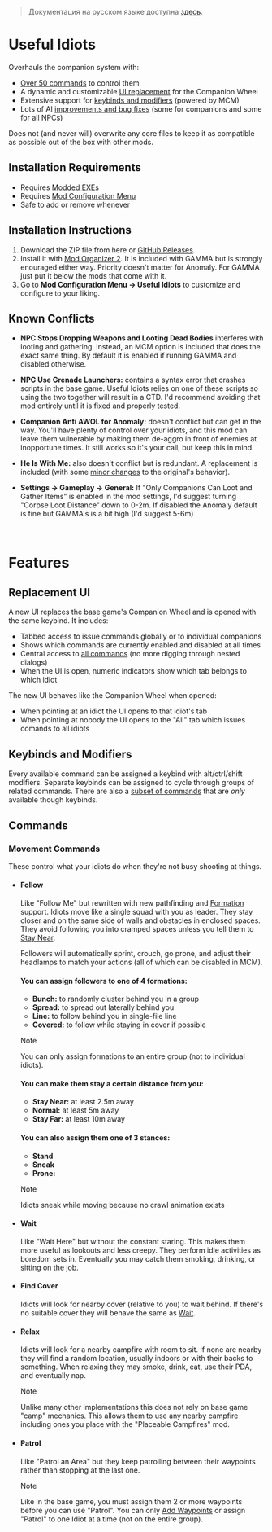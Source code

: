 > Документация на русском языке доступна [здесь](README_ru.md).

# Useful Idiots

Overhauls the companion system with:

- [Over 50 commands](#commands) to control them
- A dynamic and customizable [UI replacement](#new-companion-ui) for the Companion Wheel
- Extensive support for [keybinds and modifiers](#extensive-keyboard-support) (powered by MCM)
- Lots of AI [improvements and bug fixes](#improvements-and-fixes) (some for companions and some for all NPCs)

Does not (and never will) overwrite any core files to keep it as compatible as possible out of the box with other mods.

## Installation Requirements

- Requires [Modded EXEs](https://github.com/themrdemonized/xray-monolith/releases)
- Requires [Mod Configuration Menu](https://www.moddb.com/mods/stalker-anomaly/addons/anomaly-mod-configuration-menu)
- Safe to add or remove whenever

## Installation Instructions

1. Download the ZIP file from here or [GitHub Releases](https://github.com/bellyillish/useful-idiots/releases).
2. Install it with [Mod Organizer 2](https://anomalymodding.blogspot.com/2021/04/Mod-Organizer-2-setup-and-Amomaly-modding-guide.html).
It is included with GAMMA but is strongly enouraged either way. Priority doesn't matter for Anomaly. For GAMMA just put it below the mods that come with it.
3. Go to **Mod Configuration Menu -> Useful Idiots** to customize and configure to your liking.

## Known Conflicts

- **NPC Stops Dropping Weapons and Looting Dead Bodies** interferes with looting and gathering. Instead, an MCM option is included that does the exact same thing. By default it is enabled if running GAMMA and disabled otherwise.

- **NPC Use Grenade Launchers:** contains a syntax error that crashes scripts in the base game. Useful Idiots relies on one of these scripts so using the two together will result in a CTD. I'd recommend avoiding that mod entirely until it is fixed and properly tested.

- **Companion Anti AWOL for Anomaly:** doesn't conflict but can get in the way. You'll have plenty of control over your idiots, and this mod can leave them vulnerable by making them de-aggro in front of enemies at inopportune times. It still works so it's your call, but keep this in mind.

- **He Is With Me:** also doesn't conflict but is redundant. A replacement is included (with some [minor changes](#he-is-with-me) to the original's behavior).

- **Settings -> Gameplay -> General:** If "Only Companions Can Loot and Gather Items" is enabled in the mod settings, I'd suggest turning "Corpse Loot Distance" down to 0-2m. If disabled the Anomaly default is fine but GAMMA's is a bit high (I'd suggest 5-6m)

<br>

# Features

## Replacement UI

A new UI replaces the base game's Companion Wheel and is opened with the same keybind. It includes:

- Tabbed access to issue commands globally or to individual companions
- Shows which commands are currently enabled and disabled at all times
- Central access to [all commands](#commands) (no more digging through nested dialogs)
- When the UI is open, numeric indicators show which tab belongs to which idiot

The new UI behaves like the Companion Wheel when opened:
- When pointing at an idiot the UI opens to that idiot's tab
- When pointing at nobody the UI opens to the "All" tab which issues comands to all idiots

## Keybinds and Modifiers

Every available command can be assigned a keybind with alt/ctrl/shift modifiers. Separate keybinds can be assigned to cycle through groups of related commands. There are also a [subset of commands](#keyboard-only-commands) that are *only* available though keybinds.

## Commands

### Movement Commands
These control what your idiots do when they're not busy shooting at things.

- #### Follow
  Like "Follow Me" but rewritten with new pathfinding and [Formation](#you-can-assign-followers-to-one-of-4-formations) support. Idiots move like a single squad with you as leader. They stay closer and on the same side of walls and obstacles in enclosed spaces. They avoid following you into cramped spaces unless you tell them to [Stay Near](#you-can-make-them-stay-a-certain-distance-from-you).

  Followers will automatically sprint, crouch, go prone, and adjust their headlamps to match your actions (all of which can be disabled in MCM).

  #### You can assign followers to one of 4 formations:
  - **Bunch:**   to randomly cluster behind you in a group
  - **Spread:**  to spread out laterally behind you
  - **Line:**    to follow behind you in single-file line
  - **Covered:** to follow while staying in cover if possible
  > [!NOTE]
  > You can only assign formations to an entire group (not to individual idiots).

  #### You can make them stay a certain distance from you:
  - **Stay Near:** at least 2.5m away
  - **Normal:**    at least   5m away
  - **Stay Far:**  at least  10m away

  #### You can also assign them one of 3 stances:
  - **Stand**
  - **Sneak**
  - **Prone:**
  > [!NOTE]
  > Idiots sneak while moving because no crawl animation exists

- #### Wait
  Like "Wait Here" but without the constant staring. This makes them more useful as lookouts and less creepy. They perform idle activities as boredom sets in. Eventually you may catch them smoking, drinking, or sitting on the job.

- #### Find Cover
  Idiots will look for nearby cover (relative to you) to wait behind. If there's no suitable cover they will behave the same as [Wait](#wait).

- #### Relax
  Idiots will look for a nearby campfire with room to sit. If none are nearby they will find a random location, usually indoors or with their backs to something. When relaxing they may smoke, drink, eat, use their PDA, and eventually nap.
  > [!NOTE]
  > Unlike many other implementations this does not rely on base game "camp" mechanics. This allows them to use any nearby campfire including ones you place with the "Placeable Campfires" mod.

- #### Patrol
  Like "Patrol an Area" but they keep patrolling between their waypoints rather than stopping at the last one.
  > [!NOTE]
  > Like in the base game, you must assign them 2 or more waypoints before you can use "Patrol". You can only [Add Waypoints](#waypoints) or assign "Patrol" to one Idiot at a time (not on the entire group).

<!--  -- >
### Combat Commands
These control what your idiots do when they *are* shooting at things. Idiots do the following things in all combat modes besides "Default Combat":

- Dodge grenades without disengaging
- Efficiently avoid friendly fire
- Locate enemies by sound
- Share enemy locations with each other
- Find and correctly position themselves behind partial (low/mid/high) cover
- Use augmented sight to see properly through anomalies and geometry jank

- #### Default Combat
  Bypasses the mod and uses the vanilla engine-based combat system instead.

- #### Assault Combat
  An offensive-geared combat mode inspired by the base game's "Monolith" scheme. Idiots pursue the enemy to a distance suitable for their weapon type. They attempt to flank enemies that are distracted by other NPCs. They switch strategies when fighting mutants, rush downed enemies, duck behind cover when reloading, fall back and recover when hurt, and search the surrounding area for lost enemies.

- #### Guard Combat
  A defensive-geared combat mode inspired by the base game's "Camper" scheme. Idiots guard their initial position. They may move to improve their cover, reaquire an enemy, evade mutants, rush downed enemies, and duck behind cover when reloading, but always stay within a radius around their initial position.

- #### Support Combat
  Very similar to "Guard Combat" except they guard your position instead of their initial position and move with you. They try their best to stay out of your line of fire but accidents happen.
  > [!TIP]
  > [Stay Near](#you-can-make-them-stay-a-certain-distance-from-you), [Normal](#you-can-make-them-stay-a-certain-distance-from-you) and [Stay Far](#you-can-make-them-stay-a-certain-distance-from-you) keep them within 8m/16m/24m of your position respectively.

- #### Sniper Combat
  Keeps them fixed in their current position at all times. This mode is for when you want complete control over where they are positioned during combat or wish to guide them manually with [Move to Point](#keyboard-only-commands)

#### You can choose how your idiots respond to threats:
  - **Attack Enemies:** engage enemies on sight
  - **Defend Only:**    only engage enemies that attack you
  - **Ignore Combat:**  ignore all enemies

#### You can tell them which weapon type to choose from their inventory:
  - **Best:**
  - **Pistol**
  - **Shotgun**
  - **Rifle/SMG**
  - **Sniper**
  > [!NOTE]
  > "Best" is determined by repair kit tier. Weapons without kits (like RPGs) are considered best. Ties are broken by comparing weapon cost.

#### You can also enable 3 additional combat modes from the base game:
  - **Monolith**
  - **Camper**
  - **Zombied**
  > [!CAUTION]
  > These modes are functional but you may run into issues and general jank. They come as-is and are not supported in any way. Consider them "bonus" content:

### Other Commands

#### Waypoints
- **Add Waypoint:** assigns a patrol waypoint at your current position
- **Clear All Waypoints:** clears all patrol waypoints and switches them out of "Patrol"

#### Headlamps
- **Lights On:** forces headlamps on
- **Lights Off:** forces headlamps off
- **Default Lights:** lets the base game or other mods control headlamps

#### Toggles
- **Hurry:**                     forces them to run to their destination
- **Loot Corpses (on/off):**     lets them loot items from dead bodies
- **Gather Items (on/off):**     lets them pick up items lying around
- **Gather Artifacts (on/off):** lets them detect and retrieve nearby artifacts
- **Help Wounded:**              lets them heal wounded friendlies (including during combat)

#### Utilities
- **Open Inventory:** opens their inventory (if they're less than 8 meters away)
- **Reload Weapons:** forces them to reload their active weapon, or all weapons if enabled in MCM
- **Retreat:** Sets [Follow](#follow), [Hurry](#toggles), [Ignore Combat](#you-can-choose-how-your-idiots-respond-to-threats), and [Stay Near](#you-can-make-them-stay-a-certain-distance-from-you) simultaneously (when you need to get your idiots out of trouble)
- **Unstick:** Triggers a fix for stuck or unresponsive idiots
- **Re-Sync:** Syncs idiots to the current state of the "All" tab

> [!NOTE]
> Only the items your idiots pick up while looting or gathering are accessible when opening their inventories. All other items including their original primary weapon remain hidden from you.

> [!CAUTION]
> "Gather Artifacts" is disabled in MCM. Enabling it takes the fun out of artifact hunting and is technically cheating so use it with caution. In order to enable it "Gather Items" must also be enabled.

### Keyboard-Only Commands
These additional commands are only available via keyboard shortcut.

- **Select Companion:**    selects individual idiots to apply your next command to
- **Clear all Selected:**  clears all selected idiots so subsequent commands affect all of them
- **Move to Point:**       tells idiots to move to your cursor
- **Look at Point:**       tells idiots to look at your cursor
- **Move Out of the Way:** tells idiots around your cursor to clear a path for you
- **Add Waypoint:**        assigns at waypoint at your cursor

#### "Move to Point" affects idiots differently depending on which command is active:
- **Follow:**         moves to your cursor but resumes following when you move
- **Wait:**           moves directly to your cursor
- **Find Cover:**     takes cover near your cursor
- **Relax:**          finds a spot to relax near your cursor
- **Assault Combat:** moves to your cursor but resumes combat afterwards
- **Support Combat:** moves to your cursor but resumes combat afterwards
- **Guard Combat:**   moves to guard your cursor position
- **Sniper Combat:**  moves to your cursor and stays there

<br>

# Improvements and Fixes

Useful Idiots addresses lots of bugs, inconsistencies, and overall jank. Generally speaking your idiots should feel much snappier and more responsive, pathfind better, respect personal space, and be less inclined to get stuck on random rocks and trees. They should spend more time following your orders and less time blankly staring at you.

This mod is not meant to be an all-encompassing "Improved AI" mod. That said, there are many issues in the codebase that affect how well companions work, and Useful Idiots tries to address as many as possible in order to improve the experience. Some things once fixed give your idiots an unfair advantage over other NPCs. In those cases, Useful Idiots does make AI Improvements that affect all NPCs in order to re-level the playing field. Some might overlap and interact with other "Improved AI" mods.

One thing I refuse to do is overwrite base game files. Everything in Useful Idiots is done via DLTX, DXML, callbacks, and monkey patching. This makes it as compatible as possible with other mods. Since I plan to add or extend more fixes, improvements, and things like custom combat modes to all NPCs, in the future you will be able to configure anything affecting non-companion NPCs so it can be disabled if it interferes with another mod's AI improvements.

Here are some specifics on what Useful Idiots touches:

- ### Ignoring Combat (xr_combat_ignore)

  Useful Idiots replaces `xr_combat_ignore.is_enemy()` because it is filled with too many bugs to monkey patch. (Four significant ones that affect gameplay at last count). While fixing bugs the following improvements were also added:

  - Hard-coded distance values have been moved to `xr_combat_ignore.ltx` (which is no longer unused)
  - Vision degrades *gradually* at night (6-9pm) and improves in the morning (3-6am)
  - Vision degrades *gradually* from rain strength
  - Night and rain effects now stack and affect all NPCs relatively the same
  - Companions and actor enemies have equal and consistent vision ranges for balance purposes

- ### Danger Detection (xr_danger)

  Useful Idiots replaces `xr_danger.is_danger()` because it also has a few scattered bugs and issues. Most of these are fixed in G.A.M.M.A. but are included to fix Anomaly as well. A long-standing G.A.M.M.A. bug where neutral NPCs randmonly panic when you pass by has also been fixed.

  The "danger" scheme also prevents you from controlling your idiots until they either enter combat or the danger passes. To fix this the following changes were made only to companions:

  - They only stay in "danger" for 4 seconds
  - They don't enter "danger" when hearing something but will instead turn to look at the source
  - They still enter "danger" to dodge grenades or react to being hit by gunfire but ignore all other sources of danger (like corpses)

- ### Friendly Fire (rx_ff)

  LOL, this scheme. To summarize, NPCs enter this scheme way too early and often, stay in it way too long, and move in a way causes it to trigger over and over again. The entire time they are out of combat and thus not firing their weapon. If you've ever witnessed a squad vs. squad conflict that looks more like a dance-off than an actual gunfight, this is probably the reason why.

  After I added my own friendly-fire behavior to the custom combat modes I noticed that companions would just mop the floor with squads of much stronger enemies. When I realized this was why I felt the need to fix `rx_ff` as well to balance things back out. I made these changes:

  1. Added a 1.5s grace period to let friendlies pass by. If their LOF clears up before then they will immediately return to combat.
  2. If their LOF does not clear they will strafe but a much shorter distance (10-12m is absurd) and re-enter combat as soon as their LOF has been clear for 500ms (instead of 2.5s)
  3. Friendlies have to be closer (0.8m instead of 2m) in order to be considered "in the way"

  One fix is still needed but not done yet (more random strafe direction). As is now though it's easily the biggest impact on combat out of everything on this list.

- ### Weapon Jamming (xr_weapon_jam)

  Another gem. The original didn't parse its LTX correctly and was impossible to disable. That's been fixed. I also fixed a calculation error that made the first jam trigger a max chance of a 2nd jam immediately after. I also changed how jam chance is calculated for NPCs. Instead of a fixed per-shot percentage, it starts low and gradually increases as more rounds are spent (up to a max). Chance resets on each jam, and clip size is also taken into account to even it out among different gun types. It should now be very rare for multiple jams to happen in a row, and the overall frequency of NPC jams should feel much less absurd making them more effective in combat.

- ### Automatic Weapon Switching

  One thing the game engine really liked to do was force NPCs to switch weapons at certain distances. It would always trigger at the worst times and leave them vulnerable. If you've ever witnessed an NPC rush an enemy only to switch to an unloaded pistol or shotgun and immediately get blown up trying to reload it directly in front of them, or 2 enemies locked in a cycle of weapon switching and interrupted attempts at reloading instead of shooting each other, this is probably why.

  Useful Idiots forces them to always use their best weapon based on your chosen type and will never switch to another unless you tell them to. So far this is only fixed for companions, but I plan to extend it to all NPCS at some point.

  I also added a little hacky fix where taking away their only remaining weapon (e.g. with "Show All Items in Companion Inventories" enabled) would cause them to get temporarily stuck with empty hands. Now they immediately switch to whatever weapon you give them afterwards.

- ### Melee Combat (xr_facer)

  The config file for `xr_facer` was missing a few ranks which meant some NPCs would never use melee combat at close range and be at the mercy of (possibly lower-ranked) NPCs that did. Those missing ranks have been filled in so that everyone can use melee combat. Your idiots also use melee combat now as well.

- ### Reloading

  NPCs don't think to reload after combat which puts them in a bad spot the next time around. Spending the first few seconds of a gunfight reloading your weapon in front of an enemy is rarely a good strategy, so Useful Idiots forces all NPCs to reload their weapon when empty regardless of what scheme they are in.

  NPC reload animations were also fixed to no longer loop or repeat multiple times or continue after their weapon is loaded. It's not a perfect fix -- non clip-fed weapons like shotguns are still a little goofy, but overall it is much improved and NPCs will spend more time shooting and less time stuck in a reload animation.

- ### Invalid Bone IDs

  Some mutants have inconstent and arbitrary names for their bone IDs (because of course they do). This can cause "Invalid Bone ID" errors and issues in scripts that rely on `utils_obj.safe_bone_pos()`. This affected Useful Idiots when calculating aim direction, detecting line of sight, and evaluating cover. A patch is included that tries to translate asinine bone IDs into ones that are consistent with everything else and helps `utils_obj.safe_bone_pos()` return the correct bone information.

- ### State Manager (state_mgr)

  The "hide" and "prone" animations look nicer when companions go into a crouched or prone position but look janky when they move or turn, so their "hide_na" and "prone_idle" counterparts are often used instead. A patch is added to replace the former with the latter after 1 second to get the best of both worlds. Various other config fixes were also applied to make prone animations work properly.

  Useful Idiots also appends `{fast_set = true}` to all `state_mgr.set_state()` calls (unless explicitly set to `false` in the original call). This seems to make companions feel less sluggish when responding to commands.

  Lastly, when `state_mgr.set_state()` tells NPCs to look in a direction with a very small magnitude (e.g. at their feet) the NPC can disappear into an alternate dimension and never be seen again. I accidentally did this a lot early on in development. As an extra safeguard I added a patch that detects and removes this when it happens. Just in case.

- ### Picking Up Weapons

  NPCs no longer magically hoover up weapons off the ground with their toes. However if allowed to gather items, they will pick up weapons the correct way with a proper animation.

- ### He is With Me

  Useful Idiots includes a modified replacement for this popular and awesome mod. My version makes the following changes:
  - Companions will never fight other companions
  - Companions will never fight NPCs that are not your enemy
  - NPCs that are not your enemy will never fight companions
<!--  -->
